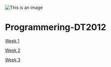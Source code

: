 
![This is an image](https://upload.wikimedia.org/wikipedia/en/thumb/3/30/Java_programming_language_logo.svg/1200px-Java_programming_language_logo.svg.png)
# Programmering-DT2012

[Week 1](https://github.com/KevinOW/Programmering-DT2012/tree/main/Week-1)

[Week 2](https://github.com/KevinOW/Programmering-DT2012/tree/main/Week-2)

[Week 3](https://github.com/KevinOW/Programmering-DT2012/tree/main/Week-3)

